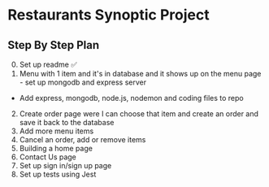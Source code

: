 # Restaurants Synoptic Project

## Step By Step Plan
0. Set up readme :white_check_mark:
1. Menu with 1 item and it's in database and it shows up on the menu page - set up mongodb and express server
- Add express, mongodb, node.js, nodemon and coding files to repo
2. Create order page were I can choose that item and create an order and save it back to the database
3. Add more menu items
4. Cancel an order, add or remove items
5. Building a home page
6. Contact Us page
7. Set up sign in/sign up page
8. Set up tests using Jest
